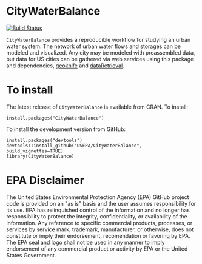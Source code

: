 # CityWaterBalance
[![Build Status](https://travis-ci.org/lerban/CityWaterBalance.svg?branch=master)](https://travis-ci.org/lerban/CityWaterBalance)

`CityWaterBalance` provides a reproducible workflow for studying an urban water
system.  The network of urban water flows and storages can be modeled and 
visualized.  Any city may be modeled with preassembled data, but data for US 
cities can be gathered via web services using this package and dependencies, [geoknife](https://cran.r-project.org/package=geoknife) and 
[dataRetrieval](https://cran.r-project.org/package=dataRetrieval).

# To install

The latest release of `CityWaterBalance` is available from CRAN.  To install:

```{r eval=FALSE}
install.packages("CityWaterBalance")
```

To install the development version from GitHub:

```{r eval=FALSE}
install.packages("devtools")
devtools::install_github("USEPA/CityWaterBalance", build_vignettes=TRUE)
library(CityWaterBalance)
```
# EPA Disclaimer
The United States Environmental Protection Agency (EPA) GitHub project code is provided on an "as is" basis and the user assumes responsibility for its use.  EPA has relinquished control of the information and no longer has responsibility to protect the integrity, confidentiality, or availability of the information.  Any reference to specific commercial products, processes, or services by service mark, trademark, manufacturer, or otherwise, does not constitute or imply their endorsement, recomendation or favoring by EPA.  The EPA seal and logo shall not be used in any manner to imply endorsement of any commercial product or activity by EPA or the United States Government.